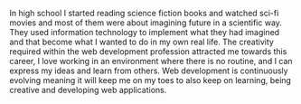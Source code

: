 In high school I started reading science fiction books and watched sci-fi movies and most of them were about imagining future in a scientific way. They used information technology to implement what they had imagined and that become what I wanted to do in my own real life. The creativity required within the web development profession attracted me towards this career, I love working in an environment where there is no routine, and I can express my ideas and learn from others. Web development is continuously evolving meaning it will keep me on my toes to also keep on learning, being creative and developing web applications.
